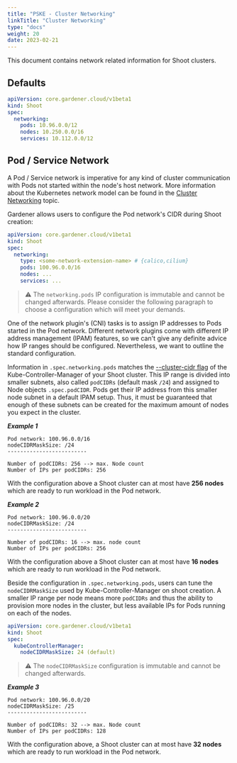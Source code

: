 ```yaml
---
title: "PSKE - Cluster Networking"
linkTitle: "Cluster Networking"
type: "docs"
weight: 20
date: 2023-02-21
---
```


This document contains network related information for Shoot clusters.

## Defaults

```yaml
apiVersion: core.gardener.cloud/v1beta1
kind: Shoot
spec:
  networking:
    pods: 10.96.0.0/12
    nodes: 10.250.0.0/16
    services: 10.112.0.0/12
```

## Pod / Service Network

A Pod / Service network is imperative for any kind of cluster communication with Pods not started within the node's host network.
More information about the Kubernetes network model can be found in the [Cluster Networking](https://kubernetes.io/docs/concepts/cluster-administration/networking/) topic.

Gardener allows users to configure the Pod network's CIDR during Shoot creation:

```yaml
apiVersion: core.gardener.cloud/v1beta1
kind: Shoot
spec:
  networking:
    type: <some-network-extension-name> # {calico,cilium}
    pods: 100.96.0.0/16
    nodes: ...
    services: ...
```

> :warning: The `networking.pods` IP configuration is immutable and cannot be changed afterwards. 
> Please consider the following paragraph to choose a configuration which will meet your demands.

One of the network plugin's (CNI) tasks is to assign IP addresses to Pods started in the Pod network.
Different network plugins come with different IP address management (IPAM) features, so we can't give any definite advice how IP ranges should be configured.
Nevertheless, we want to outline the standard configuration.

Information in `.spec.networking.pods` matches the [--cluster-cidr flag](https://kubernetes.io/docs/reference/command-line-tools-reference/kube-controller-manager/) of the Kube-Controller-Manager of your Shoot cluster.
This IP range is divided into smaller subnets, also called `podCIDRs` (default mask `/24`) and assigned to Node objects `.spec.podCIDR`.
Pods get their IP address from this smaller node subnet in a default IPAM setup.
Thus, it must be guaranteed that enough of these subnets can be created for the maximum amount of nodes you expect in the cluster.

_**Example 1**_
```
Pod network: 100.96.0.0/16
nodeCIDRMaskSize: /24
-------------------------

Number of podCIDRs: 256 --> max. Node count 
Number of IPs per podCIDRs: 256
```

With the configuration above a Shoot cluster can at most have **256 nodes** which are ready to run workload in the Pod network.

_**Example 2**_
```
Pod network: 100.96.0.0/20
nodeCIDRMaskSize: /24
-------------------------

Number of podCIDRs: 16 --> max. node count 
Number of IPs per podCIDRs: 256
```

With the configuration above a Shoot cluster can at most have **16 nodes** which are ready to run workload in the Pod network.

Beside the configuration in `.spec.networking.pods`, users can tune the `nodeCIDRMaskSize` used by Kube-Controller-Manager on shoot creation.
A smaller IP range per node means more `podCIDRs` and thus the ability to provision more nodes in the cluster, but less available IPs for Pods running on each of the nodes.

```yaml
apiVersion: core.gardener.cloud/v1beta1
kind: Shoot
spec:
  kubeControllerManager:
    nodeCIDRMaskSize: 24 (default)
```

> :warning: The `nodeCIDRMaskSize` configuration is immutable and cannot be changed afterwards.

_**Example 3**_
```
Pod network: 100.96.0.0/20
nodeCIDRMaskSize: /25
-------------------------

Number of podCIDRs: 32 --> max. Node count 
Number of IPs per podCIDRs: 128
```

With the configuration above, a Shoot cluster can at most have **32 nodes** which are ready to run workload in the Pod network.